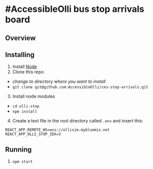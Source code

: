 # #AccessibleOlli bus stop arrivals board

## Overview

## Installing

1. Install [Node](https://nodejs.org)
2. Clone this repo
  - *change to directory where you want to install*
  - `git clone git@github.com:AccessibleOlli/ces-stop-arrivals.git`
3. Install node modules
  - `cd olli-stop`
  - `npm install`
4. Create a text file in the root directory called `.env` and insert this:

```
REACT_APP_REMOTE_WS=wss://ollisim.mybluemix.net
REACT_APP_OLLI_STOP_IDX=3
```

## Running

1. `npm start`